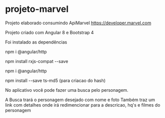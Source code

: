 # projeto-marvel

Projeto elaborado consumindo ApiMarvel https://developer.marvel.com

Projeto criado com Angular 8 e Bootstrap 4

Foi instalado as dependências

npm i @angular/http

npm install rxjs-compat --save

npm i @angular/http

npm install --save ts-md5 (para criacao do hash)


No aplicativo você pode fazer uma busca pelo personagem.

A Busca trará o personagem desejado com nome e foto
Também traz um link com detalhes onde irá redimencionar para a descricao, hq's e filmes do personagem 
